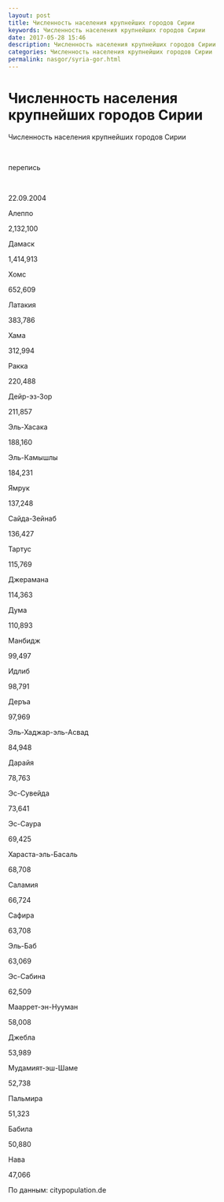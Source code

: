 ```yaml
---
layout: post
title: Численность населения крупнейших городов Сирии
keywords: Численность населения крупнейших городов Сирии
date: 2017-05-28 15:46
description: Численность населения крупнейших городов Сирии
categories: Численность населения крупнейших городов Сирии
permalink: nasgor/syria-gor.html
---
```


# Численность населения крупнейших городов Сирии



Численность населения крупнейших городов Сирии








 


перепись






 


22.09.2004






Алеппо


2,132,100






Дамаск


1,414,913






Хомс


652,609






Латакия


383,786






Хама


312,994






Ракка


220,488






Дейр-эз-Зор


211,857






Эль-Хасака


188,160






Эль-Камышлы


184,231






Ямрук


137,248






Сайда-Зейнаб


136,427






Тартус


115,769






Джерамана


114,363






Дума


110,893






Манбидж


99,497






Идлиб


98,791






Деръа


97,969






Эль-Хаджар-эль-Асвад


84,948






Дарайя


78,763






Эс-Сувейда


73,641






Эс-Саура


69,425






Хараста-эль-Басаль


68,708






Саламия


66,724






Сафира


63,708






Эль-Баб


63,069






Эс-Сабина


62,509






Мааррет-эн-Нууман


58,008






Джебла


53,989






Мудамият-эш-Шаме


52,738






Пальмира


51,323






Бабила


50,880






Нава


47,066








По данным: citypopulation.de


			
